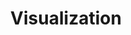 ---
layout: page
title: Visualization
permalink: /visualization/
categories: ideas
short-description: presenting legal data in graphical rather than purely textual forms
---